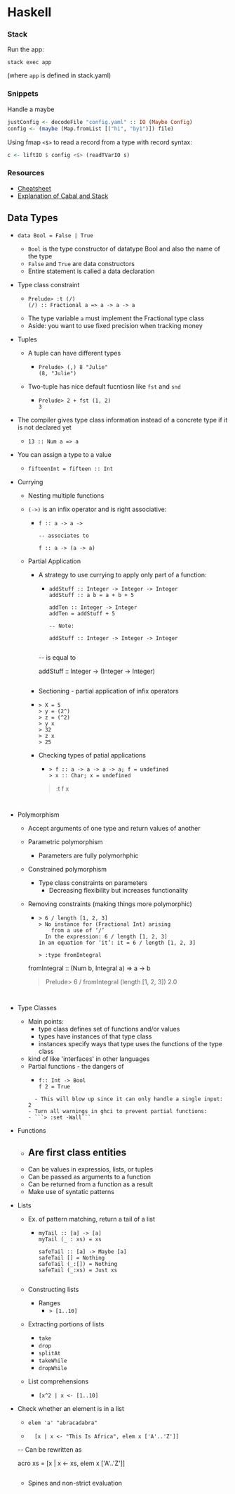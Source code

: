 

# Haskell 

### Stack

Run the app: 

```stack exec app```

(where ```app``` is defined in stack.yaml)

### Snippets

Handle a maybe 

```haskell
justConfig <- decodeFile "config.yaml" :: IO (Maybe Config)
config <- (maybe (Map.fromList [("hi", "by1")]) file)
```

Using fmap ```<$>``` to read a record from a type with record syntax:

``` haskell
c <- liftIO $ config <$> (readTVarIO s)
```



### Resources

- [Cheatsheet](http://cheatsheet.codeslower.com/CheatSheet.pdf)
- [Explanation of Cabal and Stack](https://medium.com/@fommil/why-not-both-8adadb71a5ed)

## Data Types 

- ```data Bool = False | True```
  - ```Bool``` is the type constructor of datatype Bool and also the name of the
    type 
  - ```False``` and ```True``` are data constructors 
  - Entire statement is called a data declaration 


- Type class constraint
  - ```
    Prelude> :t (/)
    (/) :: Fractional a => a -> a -> a 
    ```
  - The type variable ```a``` must implement the Fractional type class
  - Aside: you want to use fixed precision when tracking money

- Tuples 
  - A tuple can have different types
    - ```
      Prelude> (,) 8 "Julie"
      (8, "Julie")
      ```
  - Two-tuple has nice default fucntiosn like ```fst``` and ```snd```
    - ```
      Prelude> 2 + fst (1, 2)
      3
      ```

- The compiler gives type class information instead of a concrete type if it is
  not declared yet
  - ```Prelude> :t 13
    13 :: Num a => a
    ```

- You can assign a type to a value
  - ```Prelude> fifteen = 15
    fifteenInt = fifteen :: Int
    ```

- Currying 
  - Nesting multiple functions 
  - ```(->)``` is an infix operator and is right associative:
    - ```
      f :: a -> a -> 

      -- associates to 

      f :: a -> (a -> a)
      ```
  - Partial Application 
    - A strategy to use currying to apply only part of a function:
      - ```
        addStuff :: Integer -> Integer -> Integer
        addStuff :: a b = a + b + 5

        addTen :: Integer -> Integer 
        addTen = addStuff + 5 

        -- Note:

        addStuff :: Integer -> Integer -> Integer
        ```
      ```
      
      ```
  
  
      -- is equal to 
      
        addStuff :: Integer -> (Integer -> Integer)
        ```
     - Sectioning - partial application of infix operators
      - ```
        > X = 5
        > y = (2^)
        > z = (^2)
        > y x
        > 32
        > z x
        > 25
        ```
    - Checking types of patial applications
      - ```
        > f :: a -> a -> a -> a; f = undefined
        > x :: Char; x = undefined
        ```
      > :t f x
    ```
    
    ```
  
       ```
  
- Polymorphism
  - Accept arguments of one type and return values of another 
  - Parametric polymorphism
    
    - Parameters are fully polymorhphic
  - Constrained polymorphism
    - Type class constraints on parameters
      - Decreasing flexibility but increases functionality
  - Removing constraints (making things more polymorphic)
    - ``` 
      > 6 / length [1, 2, 3]
      > No instance for (Fractional Int) arising
          from a use of ‘/’
        In the expression: 6 / length [1, 2, 3]
      In an equation for ‘it’: it = 6 / length [1, 2, 3]
  
      > :type fromIntegral
    fromIntegral :: (Num b, Integral a) => a -> b
  
      > Prelude> 6 / fromIntegral (length [1, 2, 3])
      2.0
      ```
    ```
    
    ```
  
- Type Classes 
  - Main points:
    - type class defines set of functions and/or values
    - types have instances of that type class
    - instances specify ways that type uses the functions of the type class
  - kind of like 'interfaces' in other languages  
  - Partial functions - the dangers of 
    - ```
      f:: Int -> Bool
      f 2 = True
      ```
    ```
      - This will blow up since it can only handle a single input: 2
    - Turn all warnings in ghci to prevent partial functions:
    - ```> :set -Wall```
    ```
  
- Functions 
  - Are first class entities 
    - 
  - Can be values in expressios, lists, or tuples 
  - Can be passed as arguments to a function
  - Can be returned from a function as a result 
  - Make use of syntatic patterns 

- Lists 
  - Ex. of pattern matching, return a tail of a list
    - ```
      myTail :: [a] -> [a]
      myTail (_ : xs) = xs

      safeTail :: [a] -> Maybe [a]
      safeTail [] = Nothing 
      safeTail (_:[]) = Nothing 
      safeTail (_:xs) = Just xs
      ```
    ```
    
    ```
  - Constructing lists 
    - Ranges
      - ```> [1..10]```
  - Extracting portions of lists
    - ```take```
    - ```drop```
    - ```splitAt```
    - ```takeWhile```
    - ```dropWhile```
  - List comprehensions 
    
    - ```[x^2 | x <- [1..10]```
- Check whether an element is in a list
    - ```elem 'a' "abracadabra"```
  - ```
      [x | x <- "This Is Africa", elem x ['A'..'Z']]
    ```
    
  
  -- Can be rewritten as 
  
    acro xs = [x | x <- xs, elem x ['A'..'Z']]
  
    ```
    
    ```
  - Spines and non-strict evaluation